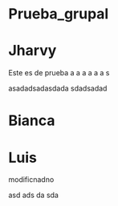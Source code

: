 # Prueba_grupal

# Jharvy

Este es de prueba 
a
a
a
a
a
a
s

asadadsadasdada
sdadsadad

# Bianca



# Luis

modificnadno

asd
ads
da
sda

